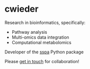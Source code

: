 # cwieder

Research in bioinformatics, specifically:
- Pathway analysis 
- Multi-omics data integration
- Computational metabolomics

Developer of the [sspa](https://github.com/cwieder/py-ssPA) Python package

Please [get in touch](mailto:cw2019@ic.ac.uk) for collaboration!